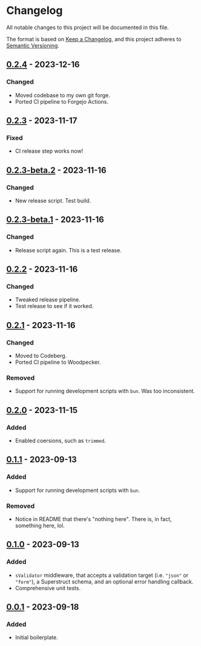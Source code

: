 # Changelog

All notable changes to this project will be documented in this file.

The format is based on [Keep a Changelog](https://keepachangelog.com/en/1.0.0/),
and this project adheres to [Semantic Versioning](https://semver.org/spec/v2.0.0.html).

## [0.2.4] - 2023-12-16

### Changed

- Moved codebase to my own git forge.
- Ported CI pipeline to Forgejo Actions.

## [0.2.3] - 2023-11-17

### Fixed

- CI release step works now!

## [0.2.3-beta.2] - 2023-11-16

### Changed

- New release script. Test build.

## [0.2.3-beta.1] - 2023-11-16

### Changed

- Release script again. This is a test release.

## [0.2.2] - 2023-11-16

### Changed

- Tweaked release pipeline.
- Test release to see if it worked.

## [0.2.1] - 2023-11-16

### Changed

- Moved to Codeberg.
- Ported CI pipeline to Woodpecker.

### Removed

- Support for running development scripts with `bun`. Was too inconsistent.

## [0.2.0] - 2023-11-15

### Added

- Enabled coersions, such as `trimmed`.

## [0.1.1] - 2023-09-13

### Added

- Support for running development scripts with `bun`.

### Removed

- Notice in README that there's "nothing here". There is, in fact, something here, lol.

## [0.1.0] - 2023-09-13

### Added

- `sValidator` middleware, that accepts a validation target (i.e. `"json"` or `"form"`), a Superstruct schema, and an optional error handling callback.
- Comprehensive unit tests.

## [0.0.1] - 2023-09-18

### Added

- Initial boilerplate.

[0.2.4]: https://git.average.name/AverageHelper/hono-superstruct-validator/compare/v0.2.3...v0.2.4
[0.2.3]: https://git.average.name/AverageHelper/hono-superstruct-validator/compare/v0.2.3-beta.2...v0.2.3
[0.2.3-beta.2]: https://git.average.name/AverageHelper/hono-superstruct-validator/compare/v0.2.3-beta.1...v0.2.3-beta.2
[0.2.3-beta.1]: https://git.average.name/AverageHelper/hono-superstruct-validator/compare/v0.2.2...v0.2.3-beta.1
[0.2.2]: https://git.average.name/AverageHelper/hono-superstruct-validator/compare/v0.2.1...v0.2.2
[0.2.1]: https://git.average.name/AverageHelper/hono-superstruct-validator/compare/v0.2.0...v0.2.1
[0.2.0]: https://git.average.name/AverageHelper/hono-superstruct-validator/compare/v0.1.1...v0.2.0
[0.1.1]: https://git.average.name/AverageHelper/hono-superstruct-validator/compare/v0.1.0...v0.1.1
[0.1.0]: https://git.average.name/AverageHelper/hono-superstruct-validator/compare/v0.0.1...v0.1.0
[0.0.1]: https://git.average.name/AverageHelper/hono-superstruct-validator/releases/tag/v0.0.1
